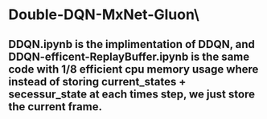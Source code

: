 # Double-DQN-MxNet-Gluon\\
## DDQN.ipynb is the implimentation of DDQN, and DDQN-efficent-ReplayBuffer.ipynb is the same code with 1/8 efficient cpu memory usage where instead of storing current_states + secessur_state at each times step, we just store the current frame.
